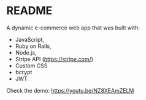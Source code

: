 # README

A dynamic e-commerce web app that was built with:
- JavaScript, 
- Ruby on Rails, 
- Node.js, 
- Stripe API (https://stripe.com/)
- Custom CSS
- bcrypt
- JWT

Check the demo: https://youtu.be/NZ8XEAmZELM
